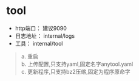 # tool
- http端口： 建议9090
- 日志地址： internal/logs
- 工具： internal/tool 
> a. 重启  
> b. 上传配置,只支持yaml,固定名字anytool.yaml  
> c. 更新程序,只支持bz2压缩,固定为程序原命字